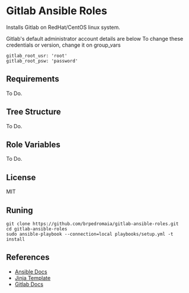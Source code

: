# Gitlab Ansible Roles

Installs Gitlab on RedHat/CentOS linux system.

Gitlab's default administrator account details are below
To change these credentials or version, change it on group_vars

    gitlab_root_usr: 'root'
    gitlab_root_psw: 'password'

## Requirements

To Do.

## Tree Structure

To Do.

## Role Variables

To Do.

## License

MIT

## Runing

```
git clone https://github.com/brpedromaia/gitlab-ansible-roles.git
cd gitlab-ansible-roles
sudo ansible-playbook --connection=local playbooks/setup.yml -t install
```

## References
- [Ansible Docs](https://docs.ansible.com/)
- [Jinja Template](https://jinja.palletsprojects.com/en/2.11.x/)
- [Gitlab Docs](https://docs.gitlab.com/)